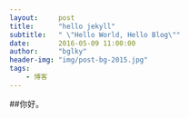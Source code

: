 ```yaml
---
layout:     post
title:      "hello jekyll"
subtitle:   " \"Hello World, Hello Blog\""
date:       2016-05-09 11:00:00
author:     "bglky"
header-img: "img/post-bg-2015.jpg"
tags:
    - 博客
---
```


##你好。